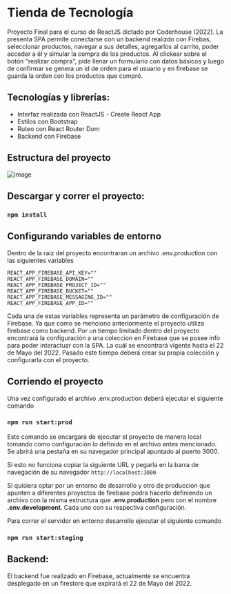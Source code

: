 # Tienda de Tecnología

Proyecto Final para el curso de ReactJS dictado por Coderhouse (2022). La presenta SPA permite conectarse con un backend realizdo con Firebas, seleccionar productos, navegar a sus detalles, agregarlos al carrito, poder acceder a él y  simular la compra de los productos. Al clickear sobre el botón "realizar compra", pide llenar un formulario con datos básicos y luego de confirmar se genera un id de orden para el usuario y en firebase se guarda la orden con los productos que compró.


## Tecnologías y librerías:

- Interfaz realizada con ReactJS - Create React App
- Estilos con Bootstrap
- Ruteo con React Router Dom
- Backend con Firebase

## Estructura del proyecto
![image](https://user-images.githubusercontent.com/3026139/167240732-f6f591c7-a700-4b6a-b5e3-d812b66e4486.png)

## Descargar y correr el proyecto:

### `npm install`

## Configurando variables de entorno
Dentro de la raiz del proyecto encontraran un archivo .env.production con las siguientes variables

```
REACT_APP_FIREBASE_API_KEY=""
REACT_APP_FIREBASE_DOMAIN=""
REACT_APP_FIREBASE_PROJECT_ID=""
REACT_APP_FIREBASE_BUCKET=""
REACT_APP_FIREBASE_MESSAGING_ID=""
REACT_APP_FIREBASE_APP_ID=""

```
Cada una de estas variables representa un parámetro de configuración de Firebase. Ya que como se menciono anteriormente el proyecto utiliza firebase como backend.
Por un tiempo limitado dentro del proyecto encontrará la configuración a una coleccion en Firebase que se posee info para poder interactuar con la SPA. La cuál se encontrará vigente hasta el 22 de Mayo del 2022. Pasado este tiempo deberá crear su propia colección y configurarla con el proyecto.

## Corriendo el proyecto

Una vez configurado el archivo .env.production deberá ejecutar el siguiente comando 

### `npm run start:prod`

Este comando se encargara de ejecutar el proyecto de manera local tomando como configuración lo definido en el archivo antes mencionado.
Se abrirá una pestaña en su navegador principal apuntado al puerto 3000.

Si esto no funciona copiar la siguiente URL y pegarla en la barra de navegación de su navegador
`http://localhost:3000`

Si quisiera optar por un entorno de desarrollo y otro de produccion que apunten a diferentes proyectos de firebase podra hacerlo definiendo un archivo con la misma estructura que **.env.production** pero con el nombre **.env.development**. Cada uno con su respectiva configuración.

Para correr el servidor en entorno desarrollo ejecutar el siguiente comando

### `npm run start:staging`

## Backend:
El backend fue realizado en Firebase, actualmente se encuentra desplegado en un firestore que expirará el 22 de Mayo del 2022.
